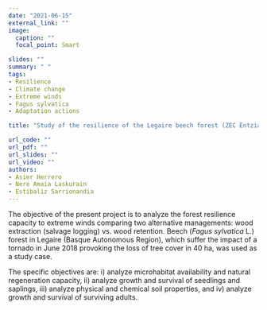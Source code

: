 ```yaml
---
date: "2021-06-15"
external_link: ""
image:
  caption: ""
  focal_point: Smart

slides: ""
summary: " "
tags:
- Resilience
- Climate change
- Extreme winds
- Fagus sylvatica
- Adaptation actions

title: "Study of the resilience of the Legaire beech forest (ZEC Entzia) to the 2018 tornado (File 21/113)"

url_code: ""
url_pdf: ""
url_slides: ""
url_video: ""
authors: 
- Asier Herrero
- Nere Amaia Laskurain
- Estibaliz Sarrionandia
---
```


The objective of the present project is to analyze the forest resilience capacity to extreme winds comparing two alternative managements: wood extraction (salvage logging) vs. wood retention. Beech (*Fagus sylvatica* L.) forest in Legaire (Basque Autonomous Region), which suffer the impact of a tornado in June 2018 provoking the loss of tree cover in 40 ha, was used as a study case.

The specific objectives are: i) analyze microhabitat availability and natural regeneration capacity, ii) analyze growth and survival of seedlings and saplings, iii) analyze physical and chemical soil properties, and iv) analyze growth and survival of surviving adults.

